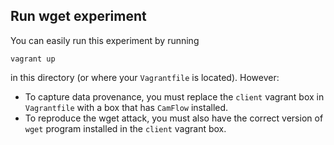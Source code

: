 ## Run wget experiment
You can easily run this experiment by running 
```
vagrant up
``` 
in this directory (or where your `Vagrantfile` is located).
However:
- To capture data provenance, you must replace the `client` vagrant box in `Vagrantfile` with a box that has `CamFlow` installed. 
- To reproduce the wget attack, you must also have the correct version of `wget` program installed in the `client` vagrant box.
